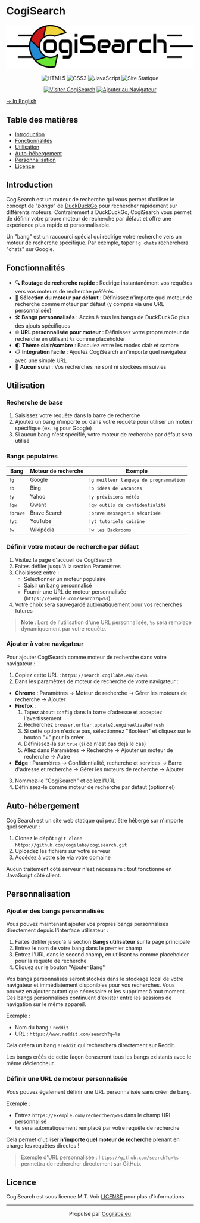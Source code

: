 # CogiSearch

<p align="center"><img alt="Logo CogiSearch" title="CogiSearch" src="https://raw.githubusercontent.com/cogilabs/CogiSearch/main/cogiSearch.svg"></p>

<p align="center">
    <img alt="HTML5" title="Conçu avec HTML5" src="https://img.shields.io/badge/HTML5-E34F26?style=for-the-badge&logo=html5&logoColor=white"/>
    <img alt="CSS3" title="Stylisé avec CSS3" src="https://img.shields.io/badge/CSS3-1572B6?style=for-the-badge&logo=css3&logoColor=white"/>
    <img alt="JavaScript" title="Propulsé par JavaScript" src="https://img.shields.io/badge/JavaScript-F7DF1E?style=for-the-badge&logo=javascript&logoColor=black"/>
    <img alt="Site Statique" title="Aucun traitement côté serveur" src="https://img.shields.io/badge/Site-Statique-4285F4?style=for-the-badge"/>
</p>

<p align="center">
    <a href="https://search.cogilabs.eu" target="_blank"><img alt="Visiter CogiSearch" title="Essayez maintenant !" src="https://img.shields.io/badge/Visiter-CogiSearch-brightgreen?style=for-the-badge"/></a>
    <a href="#ajouter-à-votre-navigateur"><img alt="Ajouter au Navigateur" title="Instructions d'installation" src="https://img.shields.io/badge/Ajouter_à-Votre_Navigateur-4285F4?style=for-the-badge&logo=googlechrome&logoColor=white"/></a>
</p>

[→ In English](/README.md)  

## Table des matières

- [Introduction](#introduction)
- [Fonctionnalités](#fonctionnalités)
- [Utilisation](#utilisation)
- [Auto-hébergement](#auto-hébergement)
- [Personnalisation](#personnalisation)
- [Licence](#licence)

## Introduction

CogiSearch est un routeur de recherche qui vous permet d'utiliser le concept de "*bangs*" de <a href="https://duckduckgo.com/">DuckDuckGo</a> pour rechercher rapidement sur différents moteurs. Contrairement à DuckDuckGo, CogiSearch vous permet de définir votre propre moteur de recherche par défaut et offre une expérience plus rapide et personnalisable.

Un "bang" est un raccourci spécial qui redirige votre recherche vers un moteur de recherche spécifique. Par exemple, taper `!g chats` recherchera "chats" sur Google.

## Fonctionnalités

- 🔍 **Routage de recherche rapide** : Redirige instantanément vos requêtes vers vos moteurs de recherche préférés
- 🔄 **Sélection du moteur par défaut** : Définissez n'importe quel moteur de recherche comme moteur par défaut (y compris via une URL personnalisée)
- 🛠️ **Bangs personnalisés** : Accès à tous les bangs de DuckDuckGo plus des ajouts spécifiques
- 🌐 **URL personnalisée pour moteur** : Définissez votre propre moteur de recherche en utilisant `%s` comme placeholder
- 🌓 **Thème clair/sombre** : Basculez entre les modes clair et sombre
- 📋 **Intégration facile** : Ajoutez CogiSearch à n'importe quel navigateur avec une simple URL
- 💾 **Aucun suivi** : Vos recherches ne sont ni stockées ni suivies

## Utilisation

### Recherche de base

1. Saisissez votre requête dans la barre de recherche
2. Ajoutez un bang n'importe où dans votre requête pour utiliser un moteur spécifique (ex. `!g` pour Google)
3. Si aucun bang n'est spécifié, votre moteur de recherche par défaut sera utilisé

### Bangs populaires

<table>
    <thead>
        <tr>
            <th>Bang</th>
            <th>Moteur de recherche</th>
            <th>Exemple</th>
        </tr>
    </thead>
    <tbody>
        <tr>
            <td><code>!g</code></td>
            <td>Google</td>
            <td><code>!g meilleur langage de programmation</code></td>
        </tr>
        <tr>
            <td><code>!b</code></td>
            <td>Bing</td>
            <td><code>!b idées de vacances</code></td>
        </tr>
        <tr>
            <td><code>!y</code></td>
            <td>Yahoo</td>
            <td><code>!y prévisions météo</code></td>
        </tr>
        <tr>
            <td><code>!qw</code></td>
            <td>Qwant</td>
            <td><code>!qw outils de confidentialité</code></td>
        </tr>
        <tr>
            <td><code>!brave</code></td>
            <td>Brave Search</td>
            <td><code>!brave messagerie sécurisée</code></td>
        </tr>
        <tr>
            <td><code>!yt</code></td>
            <td>YouTube</td>
            <td><code>!yt tutoriels cuisine</code></td>
        </tr>
        <tr>
            <td><code>!w</code></td>
            <td>Wikipédia</td>
            <td><code>!w les Backrooms</code></td>
        </tr>
    </tbody>
</table>

### Définir votre moteur de recherche par défaut

1. Visitez la page d'accueil de CogiSearch
2. Faites défiler jusqu'à la section Paramètres
3. Choisissez entre :
   - Sélectionner un moteur populaire
   - Saisir un bang personnalisé
   - Fournir une URL de moteur personnalisée (`https://exemple.com/search?q=%s`)
4. Votre choix sera sauvegardé automatiquement pour vos recherches futures

> **Note** : Lors de l'utilisation d'une URL personnalisée, `%s` sera remplacé dynamiquement par votre requête.

### Ajouter à votre navigateur

Pour ajouter CogiSearch comme moteur de recherche dans votre navigateur :

1. Copiez cette URL : `https://search.cogilabs.eu/?q=%s`
2. Dans les paramètres de moteur de recherche de votre navigateur :
  - **Chrome** : Paramètres → Moteur de recherche → Gérer les moteurs de recherche → Ajouter
  - **Firefox** : 
    1. Tapez `about:config` dans la barre d'adresse et acceptez l'avertissement
    2. Recherchez `browser.urlbar.update2.engineAliasRefresh`
    3. Si cette option n'existe pas, sélectionnez "Booléen" et cliquez sur le bouton "+" pour la créer
    4. Définissez-la sur `true` (si ce n'est pas déjà le cas)
    5. Allez dans Paramètres → Recherche → Ajouter un moteur de recherche → Autre
  - **Edge** : Paramètres → Confidentialité, recherche et services → Barre d'adresse et recherche → Gérer les moteurs de recherche → Ajouter
3. Nommez-le "CogiSearch" et collez l'URL
4. Définissez-le comme moteur de recherche par défaut (optionnel)

## Auto-hébergement

CogiSearch est un site web statique qui peut être hébergé sur n'importe quel serveur :

1. Clonez le dépôt : `git clone https://github.com/cogilabs/cogisearch.git`
2. Uploadez les fichiers sur votre serveur
3. Accédez à votre site via votre domaine

Aucun traitement côté serveur n'est nécessaire : tout fonctionne en JavaScript côté client.

## Personnalisation

### Ajouter des bangs personnalisés

Vous pouvez maintenant ajouter vos propres bangs personnalisés directement depuis l'interface utilisateur :

1. Faites défiler jusqu'à la section **Bangs utilisateur** sur la page principale
2. Entrez le nom de votre bang dans le premier champ
3. Entrez l'URL dans le second champ, en utilisant `%s` comme placeholder pour la requête de recherche
4. Cliquez sur le bouton "Ajouter Bang"

Vos bangs personnalisés seront stockés dans le stockage local de votre navigateur et immédiatement disponibles pour vos recherches. Vous pouvez en ajouter autant que nécessaire et les supprimer à tout moment. Ces bangs personnalisés continuent d'exister entre les sessions de navigation sur le même appareil.

Exemple :
- Nom du bang : `reddit`
- URL : `https://www.reddit.com/search?q=%s`

Cela créera un bang `!reddit` qui recherchera directement sur Reddit.  
  
Les bangs créés de cette façon écraseront tous les bangs existants avec le même déclencheur.

### Définir une URL de moteur personnalisée

Vous pouvez également définir une URL personnalisée sans créer de bang.

Exemple :

- Entrez `https://exemple.com/recherche?q=%s` dans le champ URL personnalisé
- `%s` sera automatiquement remplacé par votre requête de recherche

Cela permet d'utiliser **n'importe quel moteur de recherche** prenant en charge les requêtes directes !

> Exemple d'URL personnalisée : `https://github.com/search?q=%s` permettra de rechercher directement sur GitHub.

## Licence

CogiSearch est sous licence MIT. Voir [LICENSE](/LICENSE) pour plus d'informations.

---

<p align="center">Propulsé par <a href="https://Cogilabs.eu/">Cogilabs.eu</a></p>
